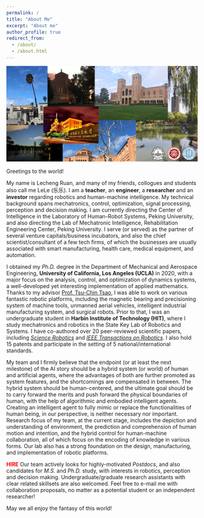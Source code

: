 ```yaml
---
permalink: /
title: "About Me"
excerpt: "About me"
author_profile: true
redirect_from: 
  - /about/
  - /about.html
---
```



![picture](/images/title.jpg)

Greetings to the world! 

My name is Lecheng Ruan, and many of my friends, collogues and students also call me LeLe (乐乐). I am a **teacher**, an **engineer**, a **researcher** and an **investor** regarding robotics and human-machine intelligence. My technical background spans mechatronics, control, optimization, signal processing, perception and decision making. I am currently directing the Center of Intelligence in the Laboratory of Human-Robot Systems, Peking University, and also directing the Lab of Mechatronic Intelligence, Rehabilitation Engineering Center, Peking University.  I serve (or served) as the partner of several venture capitals/business incubators, and also the chief scientist/consultant of a few tech firms, of which the businesses are usually associated with smart manufacturing, health care, medical equipment, and automation.

I obtained my *Ph.D.* degree in the Department of Mechanical and Aerospace Engineering, **University of California, Los Angeles (UCLA)** in 2020, with a major focus on the analysis, control, and optimization of dynamics systems, a well-developed yet interesting implementation of applied mathematics. Thanks to my advisor [Prof. Tsu-Chin Tsao](https://scholar.google.com/citations?user=wADiNucAAAAJ&hl=en), I was able to work on various fantastic robotic platforms, including the magnetic bearing and precisioning system of machine tools, unmanned aerial vehicles, intelligent industrial manufacturing system, and surgical robots. Prior to that, I was an undergraduate student in **Harbin Institute of Technology (HIT)**, where I study mechatronics and robotics in the State Key Lab of Robotics and Systems. I have co-authored over 20 peer-reviewed scientific papers, including [*Science Robotics*](https://www.science.org/journal/scirobotics) and [*IEEE Transactions on Robotics*](https://ieeexplore.ieee.org/xpl/RecentIssue.jsp?punumber=8860). I also hold 15 patents and participate in the setting of 5 national/international standards.

My team and I firmly believe that the endpoint (or at least the next milestone) of the AI story should be a hybrid system (or world) of human and artificial agents, where the advantages of both are further promoted as system features, and the shortcomings are compensated in between. The hybrid system should be human-centered, and the ultimate goal should be to carry forward the merits and push forward the physical boundaries of human, with the help of algorithmic and embodied intelligent agents. Creating an intelligent agent to fully mimic or replace the functionalities of human being, in our perspective, is neither necessary nor important. Research focus of my team, at the current stage, includes the depiction and understanding of environment, the prediction and comprehension of human motion and intention, and the hybrid control for human-machine collaboration, all of which focus on the encoding of knowledge in various forms. Our lab also has a strong foundation on the design, manufacturing, and implementation of robotic platforms. 

**<font color=red>HIRE</font>**
Our team actively looks for highly-motivated *Postdocs*, and also candidates for *M.S.* and *Ph.D.* study, with interests in robotics, perception and decision making. Undergraduate/graduate research assistants with clear related skillsets are also welcomed. Feel free to e-mail me with collaboration proposals, no matter as a potential student or an independent researcher!

May we all enjoy the fantasy of this world!


